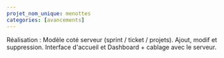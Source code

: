 ```yaml
---
projet_nom_unique: menottes
categories: [avancements]
---
```

Réalisation : Modèle coté serveur (sprint / ticket / projets). Ajout, modif et suppression. Interface d'accueil et Dashboard + cablage avec le serveur.